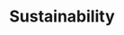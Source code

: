 ---
title: Sustainability

subject: Social Studies
category: Common Core Basics
chapter: 8
section: 8.5
tag: Geography

excerpt: "Increasing population and economic development place a huge strain on Earth's natural resources. The burning of fossil fuels sends carbon dioxide into the atmosphere. This adds to the greenhouse effect and increases global warming. People and governments are investigation ways of dealing with these problems through sustainable development."

source:
- title: Common Core Basics
  subject: Social Studies
  chapter: 8
  toc_type: Lesson
  toc_number: 8.5
  pages: 

objectives:

skills:
- core: 
- reading: 

vocabulary:

key_concept:
---